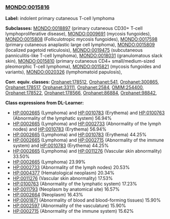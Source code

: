 
### [MONDO:0015816](http://purl.obolibrary.org/obo/MONDO_0015816)
**Label:** indolent primary cutaneous T-cell lymphoma

**Subclasses:** [MONDO:0018897](http://purl.obolibrary.org/obo/MONDO_0018897) (primary cutaneous CD30+ T-cell lymphoproliferative disease), [MONDO:0009691](http://purl.obolibrary.org/obo/MONDO_0009691) (mycosis fungoides), [MONDO:0015808](http://purl.obolibrary.org/obo/MONDO_0015808) (Folliculotropic mycosis fungoides), [MONDO:0017598](http://purl.obolibrary.org/obo/MONDO_0017598) (primary cutaneous anaplastic large cell lymphoma), [MONDO:0015809](http://purl.obolibrary.org/obo/MONDO_0015809) (localized pagetoid reticulosis), [MONDO:0019475](http://purl.obolibrary.org/obo/MONDO_0019475) (subcutaneous panniculitis-like T-cell lymphoma), [MONDO:0018031](http://purl.obolibrary.org/obo/MONDO_0018031) (granulomatous slack skin), [MONDO:0015810](http://purl.obolibrary.org/obo/MONDO_0015810) (primary cutaneous CD4+ small/medium-sized pleomorphic T-cell lymphoma), [MONDO:0015821](http://purl.obolibrary.org/obo/MONDO_0015821) (mycosis fungoides and variants), [MONDO:0020326](http://purl.obolibrary.org/obo/MONDO_0020326) (lymphomatoid papulosis), 

**Corr. equiv. classes:** [Orphanet:178512](http://www.orpha.net/ORDO/Orphanet_178512), [Orphanet:541](http://www.orpha.net/ORDO/Orphanet_541), [Orphanet:300865](http://www.orpha.net/ORDO/Orphanet_300865), [Orphanet:178517](http://www.orpha.net/ORDO/Orphanet_178517), [Orphanet:33111](http://www.orpha.net/ORDO/Orphanet_33111), [Orphanet:2584](http://www.orpha.net/ORDO/Orphanet_2584), [OMIM:254400](http://purl.obolibrary.org/obo/OMIM_254400), [Orphanet:178522](http://www.orpha.net/ORDO/Orphanet_178522), [Orphanet:178566](http://www.orpha.net/ORDO/Orphanet_178566), [Orphanet:86884](http://www.orpha.net/ORDO/Orphanet_86884), [Orphanet:98842](http://www.orpha.net/ORDO/Orphanet_98842), 

**Class expressions from DL-Learner:**

- [HP:0002665](http://purl.obolibrary.org/obo/HP_0002665) (Lymphoma) and [HP:0010783](http://purl.obolibrary.org/obo/HP_0010783) (Erythema) and [HP:0100763](http://purl.obolibrary.org/obo/HP_0100763) (Abnormality of the lymphatic system) 56.94%
- [HP:0002665](http://purl.obolibrary.org/obo/HP_0002665) (Lymphoma) and [HP:0002733](http://purl.obolibrary.org/obo/HP_0002733) (Abnormality of the lymph nodes) and [HP:0010783](http://purl.obolibrary.org/obo/HP_0010783) (Erythema) 56.94%
- [HP:0002665](http://purl.obolibrary.org/obo/HP_0002665) (Lymphoma) and [HP:0010783](http://purl.obolibrary.org/obo/HP_0010783) (Erythema) 44.25%
- [HP:0002665](http://purl.obolibrary.org/obo/HP_0002665) (Lymphoma) and [HP:0002715](http://purl.obolibrary.org/obo/HP_0002715) (Abnormality of the immune system) and [HP:0010783](http://purl.obolibrary.org/obo/HP_0010783) (Erythema) 44.25%
- [HP:0002665](http://purl.obolibrary.org/obo/HP_0002665) (Lymphoma) and [HP:0011276](http://purl.obolibrary.org/obo/HP_0011276) (Vascular skin abnormality) 33.50%
- [HP:0002665](http://purl.obolibrary.org/obo/HP_0002665) (Lymphoma) 23.99%
- [HP:0002733](http://purl.obolibrary.org/obo/HP_0002733) (Abnormality of the lymph nodes) 20.53%
- [HP:0004377](http://purl.obolibrary.org/obo/HP_0004377) (Hematological neoplasm) 20.34%
- [HP:0011276](http://purl.obolibrary.org/obo/HP_0011276) (Vascular skin abnormality) 17.53%
- [HP:0100763](http://purl.obolibrary.org/obo/HP_0100763) (Abnormality of the lymphatic system) 17.23%
- [HP:0011793](http://purl.obolibrary.org/obo/HP_0011793) (Neoplasm by anatomical site) 16.57%
- [HP:0002664](http://purl.obolibrary.org/obo/HP_0002664) (Neoplasm) 16.43%
- [HP:0001871](http://purl.obolibrary.org/obo/HP_0001871) (Abnormality of blood and blood-forming tissues) 15.90%
- [HP:0002597](http://purl.obolibrary.org/obo/HP_0002597) (Abnormality of the vasculature) 15.90%
- [HP:0002715](http://purl.obolibrary.org/obo/HP_0002715) (Abnormality of the immune system) 15.62%



